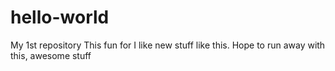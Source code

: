 # hello-world
My 1st repository 
This fun for I like new stuff like this. Hope to run away with this, awesome stuff
